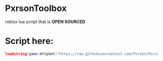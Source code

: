 # PxrsonToolbox
roblox lua script that is **OPEN SOURCED**

# Script here:
``` lua
loadstring(game:HttpGet("https://raw.githubusercontent.com/Pxrson/PxrsonToolbox/refs/heads/main/Script.lua",true))()
